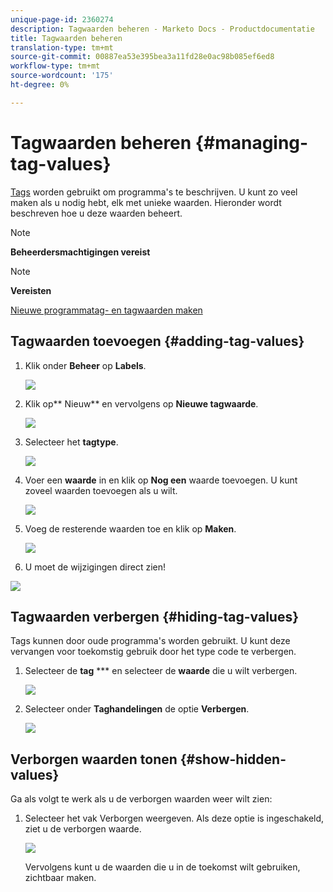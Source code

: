 ```yaml
---
unique-page-id: 2360274
description: Tagwaarden beheren - Marketo Docs - Productdocumentatie
title: Tagwaarden beheren
translation-type: tm+mt
source-git-commit: 00887ea53e395bea3a11fd28e0ac98b085ef6ed8
workflow-type: tm+mt
source-wordcount: '175'
ht-degree: 0%

---
```



# Tagwaarden beheren {#managing-tag-values}

[Tags](../../../product-docs/core-marketo-concepts/programs/working-with-programs/understanding-tags.md) worden gebruikt om programma&#39;s te beschrijven. U kunt zo veel maken als u nodig hebt, elk met unieke waarden. Hieronder wordt beschreven hoe u deze waarden beheert.

>[!NOTE]
>
>**Beheerdersmachtigingen vereist**

>[!NOTE]
>
>**Vereisten**
>
>[Nieuwe programmatag- en tagwaarden maken](create-a-new-program-tag-and-tag-values.md)

## Tagwaarden toevoegen {#adding-tag-values}

1. Klik onder **Beheer** op **Labels**.

   ![](assets/image2014-9-24-12-3a24-3a55.png)

1. Klik op** Nieuw** en vervolgens op **Nieuwe tagwaarde**.

   ![](assets/image2014-9-24-12-3a25-3a23.png)

1. Selecteer het **tagtype**.

   ![](assets/image2014-9-24-12-3a26-3a2.png)

1. Voer een **waarde** in en klik op **Nog een** waarde toevoegen. U kunt zoveel waarden toevoegen als u wilt.

   ![](assets/image2014-9-24-12-3a26-3a27.png)

1. Voeg de resterende waarden toe en klik op **Maken**.

   ![](assets/image2014-9-24-12-3a26-3a55.png)

1. U moet de wijzigingen direct zien!

![](assets/image2014-9-24-12-3a27-3a34.png)

## Tagwaarden verbergen {#hiding-tag-values}

Tags kunnen door oude programma&#39;s worden gebruikt. U kunt deze vervangen voor toekomstig gebruik door het type code te verbergen.

1. Selecteer de **tag** *** en selecteer de **waarde** die u wilt verbergen.

   ![](assets/image2014-9-24-12-3a28-3a25.png)

1. Selecteer onder **Taghandelingen** de optie **Verbergen**.

   ![](assets/image2014-9-24-12-3a29-3a4.png)

## Verborgen waarden tonen {#show-hidden-values}

Ga als volgt te werk als u de verborgen waarden weer wilt zien:

1. Selecteer het vak Verborgen weergeven. Als deze optie is ingeschakeld, ziet u de verborgen waarde.

   ![](assets/image2014-9-24-12-3a29-3a58.png)

   Vervolgens kunt u de waarden die u in de toekomst wilt gebruiken, zichtbaar maken.

